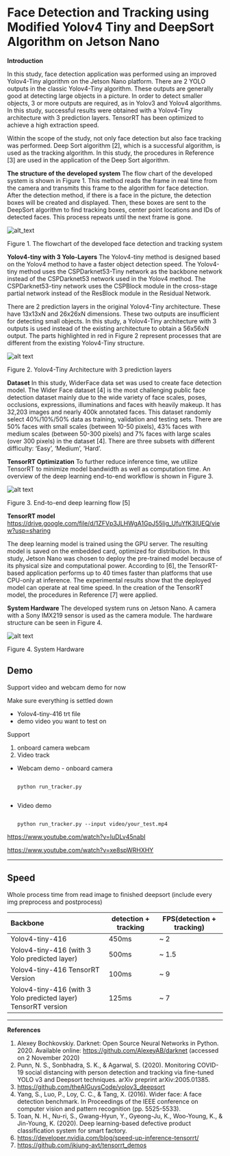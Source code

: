 # Face Detection and Tracking using Modified Yolov4 Tiny and DeepSort Algorithm on Jetson Nano

<b>Introduction</b>

<p>In this study, face detection application was performed using an improved Yolov4-Tiny algorithm on the Jetson Nano platform. There are 2 YOLO outputs in the classic Yolov4-Tiny algorithm. These outputs are generally good at detecting large objects in a picture. In order to detect smaller objects, 3 or more outputs are required, as in Yolov3 and Yolov4 algorithms. In this study, successful results were obtained with a Yolov4-Tiny architecture with 3 prediction layers. TensorRT has been optimized to achieve a high extraction speed.</p>

<p>Within the scope of the study, not only face detection but also face tracking was performed. Deep Sort algorithm [2], which is a successful algorithm, is used as the tracking algorithm.  In this study, the procedures in Reference [3] are used in the application of the Deep Sort algorithm.</p>

<b>The structure of the developed system</b>
The flow chart of the developed system is shown in Figure 1. This method reads the frame in real time from the camera and transmits this frame to the algorithm for face detection. After the detection method, if there is a face in the picture, the detection boxes will be created and displayed. Then, these boxes are sent to the DeepSort algorithm to find tracking boxes, center point locations and IDs of detected faces. This process repeats until the next frame is gone.


![alt_text](https://github.com/bilgeinci/FaceTracking/blob/main/Images/Block-1.png)

Figure 1. The flowchart of the developed face detection and tracking system

<b>Yolov4-tiny with 3 Yolo-Layers</b>
The Yolov4-tiny method is designed based on the Yolov4 method to have a faster object detection speed. The Yolov4-tiny method uses the CSPDarknet53-Tiny network as the backbone network instead of the CSPDarknet53 network used in the Yolov4 method. The CSPDarknet53-tiny network uses the CSPBlock module in the cross-stage partial network instead of the ResBlock module in the Residual Network.

There are 2 prediction layers in the original Yolov4-Tiny architecture. These have 13x13xN and 26x26xN dimensions. These two outputs are insufficient for detecting small objects. In this study, a Yolov4-Tiny architecture with 3 outputs is used instead of the existing architecture to obtain a 56x56xN output. The parts highlighted in red in Figure 2 represent processes that are different from the existing Yolov4-Tiny structure.


![alt text](https://github.com/bilgeinci/FaceTracking/blob/main/Images/Block-2.png)

Figure 2. Yolov4-Tiny Architecture with 3 prediction layers

<b>Dataset</b>
In this study, WiderFace data set was used to create face detection model. The Wider Face dataset [4] is the most challenging public face detection dataset mainly due to the wide variety of face scales, poses, occlusions, expressions, illuminations and faces with heavily makeup. It has 32,203 images and nearly 400k annotated faces. This dataset randomly select 40%/10%/50% data as training, validation and testing sets. There are 50% faces with small scales (between 10-50 pixels), 43% faces with medium scales (between 50-300 pixels) and 7% faces with large scales (over 300 pixels) in the dataset [4]. There are three subsets with different difficulty: ‘Easy’, ‘Medium’, ‘Hard’. 

<b>TensorRT Optimization</b>
To further reduce inference time, we utilize TensorRT to minimize model bandwidth as well as computation time. An overview of the deep learning end-to-end workflow is shown in Figure 3.

![alt text](https://github.com/bilgeinci/FaceTracking/blob/main/Images/Block-3.png)

Figure 3. End-to-end deep learning flow [5]

<b>TensorRT model</b>
https://drive.google.com/file/d/1ZFVp3JLHWgA1GpJ55lig_UfuYfK3IUEQ/view?usp=sharing

The deep learning model is trained using the GPU server. The resulting model is saved on the embedded card, optimized for distribution. In this study, Jetson Nano was chosen to deploy the pre-trained model because of its physical size and computational power. According to [6], the TensorRT-based application performs up to 40 times faster than platforms that use CPU-only at inference. The experimental results show that the deployed model can operate at real time speed.  In the creation of the TensorRT model, the procedures in Reference [7] were applied.

<b>System Hardware</b>
The developed system runs on Jetson Nano. A camera with a Sony IMX219 sensor is used as the camera module. The hardware structure can be seen in Figure 4.

![alt text](https://github.com/bilgeinci/FaceTracking/blob/main/Images/Block-4.png)

Figure 4. System Hardware

## Demo

Support video and webcam demo for now

Make sure everything is settled down
   - Yolov4-tiny-416 trt file
   - demo video you want to test on

Support 

1. onboard camera webcam 
2. Video track

- Webcam demo - onboard camera

  ```shell

  python run_tracker.py 
 
  ```

- Video demo

  ```shell
  
  python run_tracker.py --input video/your_test.mp4

  ```

https://www.youtube.com/watch?v=IuDLv45nabI

https://www.youtube.com/watch?v=xe8spWRHXHY

------
## Speed

Whole process time from read image to finished deepsort (include every img preprocess and postprocess)

| Backbone                                      | detection + tracking | FPS(detection + tracking) |
| :---------------------------------------------| ---------------------| ------------------------- |
| Yolov4-tiny-416                               | 450ms                | ~ 2                       |   
| Yolov4-tiny-416 (with 3 Yolo predicted layer) | 500ms                | ~ 1.5                     |  
| Yolov4-tiny-416 TensorRT Version              | 100ms                | ~ 9                       |  
| Yolov4-tiny-416 (with 3 Yolo predicted layer) TensorRT version                              | 125ms                | ~ 7                       |

------

<b>References</b>


1.	Alexey Bochkovskiy. Darknet: Open Source Neural Networks in Python. 2020. Available online: https://github.com/AlexeyAB/darknet (accessed on 2 November 2020) 
2.	Punn, N. S., Sonbhadra, S. K., & Agarwal, S. (2020). Monitoring COVID-19 social distancing with person detection and tracking via fine-tuned YOLO v3 and Deepsort techniques. arXiv preprint arXiv:2005.01385.
3.	https://github.com/theAIGuysCode/yolov3_deepsort
4.	Yang, S., Luo, P., Loy, C. C., & Tang, X. (2016). Wider face: A face detection benchmark. In Proceedings of the IEEE conference on computer vision and pattern recognition (pp. 5525-5533).
5.	Toan, N. H., Nu-ri, S., Gwang-Hyun, Y., Gyeong-Ju, K., Woo-Young, K., & Jin-Young, K. (2020). Deep learning-based defective product classification system for smart factory.
6.	https://developer.nvidia.com/blog/speed-up-inference-tensorrt/
7.	https://github.com/jkjung-avt/tensorrt_demos

